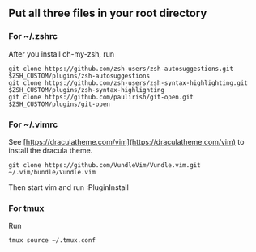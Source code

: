 ## Put all three files in your root directory
### For ~/.zshrc
After you install oh-my-zsh, run
```
git clone https://github.com/zsh-users/zsh-autosuggestions.git $ZSH_CUSTOM/plugins/zsh-autosuggestions
git clone https://github.com/zsh-users/zsh-syntax-highlighting.git $ZSH_CUSTOM/plugins/zsh-syntax-highlighting
git clone https://github.com/paulirish/git-open.git $ZSH_CUSTOM/plugins/git-open
```

### For ~/.vimrc
See [https://draculatheme.com/vim](https://draculatheme.com/vim) to install the dracula theme.  
```
git clone https://github.com/VundleVim/Vundle.vim.git ~/.vim/bundle/Vundle.vim
```
Then start vim and run :PluginInstall

### For tmux
Run
```
tmux source ~/.tmux.conf
```
